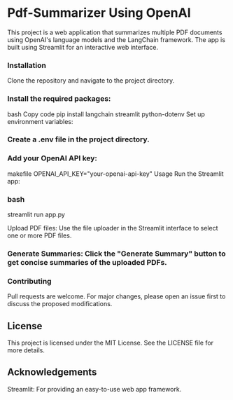 # Pdf-Summarizer Using OpenAI 

This project is a web application that summarizes multiple PDF documents using OpenAI's language models and the LangChain framework. The app is built using Streamlit for an interactive web interface.

### Installation
Clone the repository and navigate to the project directory.

### Install the required packages:

bash
Copy code
pip install langchain streamlit python-dotenv
Set up environment variables:

### Create a .env file in the project directory.
 
### Add your OpenAI API key:
makefile
OPENAI_API_KEY="your-openai-api-key"
Usage
Run the Streamlit app:

### bash

streamlit run app.py 

Upload PDF files: Use the file uploader in the Streamlit interface to select one or more PDF files.

### Generate Summaries: Click the "Generate Summary" button to get concise summaries of the uploaded PDFs.

### Contributing
Pull requests are welcome. For major changes, please open an issue first to discuss the proposed modifications.

## License
This project is licensed under the MIT License. See the LICENSE file for more details.

## Acknowledgements
 Streamlit: For providing an easy-to-use web app framework.

